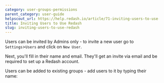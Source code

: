 ```yaml
---
category: user-groups-permissions
parent_category: user-guide
helpscout_url: https://help.redash.io/article/71-inviting-users-to-use-redash
title: Inviting Users to Use Redash
slug: inviting-users-to-use-redash
---
```

Users can be invited by Admins only - to invite a new user go to `Settings`>`Users`
and click on `New User`.

Next, you'll fill in their name and email. They'll get an invite via email and
be required to set up a Redash account.

Users can be added to existing groups - add users to it by typing their name:

